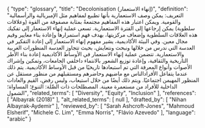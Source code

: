 {
    "type": "glossary",
    "title": "Decolonisation (إنهاء الاستعمار)",
    "definition": "التعريف: يمكن وصف الاستعمارية بأنها تطبيع لمفاهيم مثل الإمبريالية والرأسمالية والقومية. ويمكن اعتبار هذه المفاهيم مجتمعةً بمثابة مصفوفة من القوة (وعلاقات سلطوية) يمكن إرجاعها إلى الفترة الاستعمارية. تسعى عملية إنهاء الاستعمار إلى تفكيك هذه العلاقات السلطوية وإضعاف مركزيتها، بهدف فهم استمرارها وإعادة بناء معايير وقيم مجال معين. وفي البيئة الأكاديمية، يشير مفهوم إنهاء الاستعمار إلى إعادة التفكير في العدسة التي ندرس من خلالها ونبحث ونتعايش، بحيث تتجاوز العدسة المنظورات الغربية والاستعمارية. تتضمن عملية إنهاء الاستعمار في الأوساط الأكاديمية إعادة بناء الأطر التاريخية والثقافية، وإعادة توزيع الشعور بالانتماء داخلفي الجامعات، وتمكين وإشراك الأصوات وأنواع المعرفة التي تم استبعادها تاريخيًا من قبل الأوساط الأكاديمية. يتم ذلك عندما يتفاعل الأفرادالناس مع ماضيهم وحاضرهم ومستقبلهم من منظور مستقل عن المنظور المهيمن اجتماعيًا. ويتم ذلك أيضًا من خلال استيعاب، وليس رفض، القيم والعادات الداخلية للأفراد من مستعمرة معينة. المصطلحات ذات الصِّلة: التنوع؛ المساواة؛ الشمول",
    "related_terms": [
        "Diversity",
        "Equity",
        "Inclusion"
    ],
    "references": [
        "Albayrak (2018)"
    ],
    "alt_related_terms": [
        null
    ],
    "drafted_by": [
        "Nihan Albayrak-Aydemir"
    ],
    "reviewed_by": [
        "Sarah Ashcroft-Jones",
        "Mahmoud Elsherif",
        "Michele C. Lim",
        "Emma Norris",
        "Flávio Azevedo"
    ],
    "language": "arabic"
}